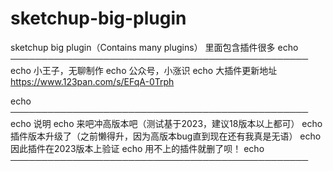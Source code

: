 # sketchup-big-plugin
sketchup big plugin（Contains many plugins）
里面包含插件很多
echo ────────────────────────────────────────────────
echo 小王子，无聊制作
echo 公众号，小涨识
echo 大插件更新地址 https://www.123pan.com/s/EFqA-0Trph

echo ────────────────────────────────────────────────
echo 说明
echo 来吧冲高版本吧（测试基于2023，建议18版本以上都可）
echo 插件版本升级了（之前懒得升，因为高版本bug直到现在还有我真是无语）
echo 因此插件在2023版本上验证
echo 用不上的插件就删了呗！
echo ────────────────────────────────────────────────
